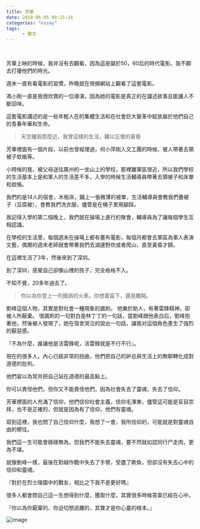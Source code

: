 ```yaml
---
title: 芳華
date: 2018-06-05 00:15:24
categories: "essay"
tags:
      - 散文
---
```


<div class="aplayer" data-id="553812181" data-server="netease" data-autoplay="true" data-type="song"></div>
<br>

芳華上映的時候，我并沒有去觀看，因為這是屬於50，60后的時代電影。我不願去打擾他們的時光。

週末一直有看電影的習慣，昨晚就在視頻網站上觀看了這套電影。

馮小剛一直是我很欣賞的一位導演，因為她的電影是真正的在講述故事且能讓人不斷回味。

這套電影講述的是一些年輕人在的集體生活和在社會巨大變革中綻放屬於他們自己的青春年華和生命。

> 天空離我那麼近，我曾這樣的生活，難以忘懷的黃昏

芳華裡面有一個片段，以前也曾經理過，何小萍剛入文工團的時候，被人帶著去領被子蚊帳等。

小時候的我，被父母送往廣州的一坐山上的學校，那裡離軍區很近，所以我們學校的生活基本上是和軍人的生活差不多，入學的時候生活輔導員帶著去領被子和床單和蚊帳。

我們的是14人的宿舍，木板床，鋪上一張微薄的被單，生活輔導員會教我們疊被子（豆腐被），會教我們洗衣服，儘管是在桶子里用腳踩。

我記得入學的第二個晚上，我們就在操場上進行的聚會，輔導員為了讓每個學生互相認識。

在學校的生活里，每個週末在操場上都有畫布電影，每個月都會去軍區為軍人表演文藝，偶爾的週末老師就會帶著我們去湖邊野炊或者爬山，直至黃昏才歸。

在這裡生活了3年，然後來到了深圳。

到了深圳，感覺自己卻像山裡的孩子，完全格格不入。

不知不覺，20多年過去了。

> 你以為你登上一列錯誤的火車。你想着留下，還是離開。

劉峰這個人物，其實是對社會一種現象的諷刺。
他樂於助人，有著雷鋒精神，卻被人所厭棄。
很諷刺的一句對白是林丁丁的一句話，當劉峰跟他表白后，劉峰抱著他，然後被人發現了，她在宿舍哭泣的說出一句話，讓我对這個角色產生了強烈的厭惡感。

『不為什麼，誰讓他是活雷鋒呢，活雷鋒就是不行不行』。

現在的很多人，內心已經非常的扭曲，他們把自己的妒忌與生活上的無聊轉化成對道德的批判。

他們習以為常并把自己站在道德的最高點上。

你可以責怪他們，但你又不能責怪他們，因為社會失去了靈魂，失去了信仰。

芳華裡面的人充滿了信仰，他們信仰社會主義，信仰毛澤東，儘管這可能是盲目崇拜，也不是正確的，但就是因為有了信仰，他們有靈魂。

寫到這裡，我也問了自己信仰什麼，我想了一會，我所信仰的，可能就是對靈魂自由的嚮往。

我們這一生可能會碌碌無為，但我們不能失去靈魂，要不然就如認同行尸走肉，更為不堪。

就像劉峰一樣，最後在對越作戰中失去了手臂，受盡了欺負，但卻沒有失去心中的信仰和靈魂。

『對於在烈士陵園中的戰友，相比之下我不是更好嗎』

很多人都會問自己這一生想得到什麼，獲取什麼，其實很多時候答案已經在心中。

『你以為你厭棄的、你迫切想逃離的，其實才是你心靈的根本。』

![image](http://p8epr77kr.bkt.clouddn.com/0180605000305.jpg)



